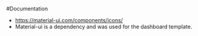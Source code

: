 #Documentation 
- https://material-ui.com/components/icons/
- Material-ui is a dependency and was used for the dashboard template.